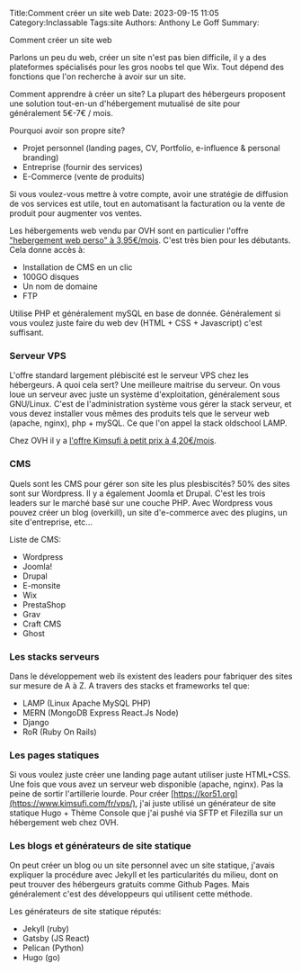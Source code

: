 Title:Comment créer un site web
Date: 2023-09-15 11:05
Category:Inclassable
Tags:site
Authors: Anthony Le Goff
Summary:

Comment créer un site web

Parlons un peu du web, créer un site n'est pas bien difficile, il y a des plateformes spécialisés pour les gros noobs tel que Wix. Tout dépend des fonctions que l'on recherche à avoir sur un site. 

Comment apprendre à créer un site? La plupart des hébergeurs proposent une solution tout-en-un d'hébergement mutualisé de site pour généralement 5€-7€ / mois. 

Pourquoi avoir son propre site?

* Projet personnel (landing pages, CV, Portfolio, e-influence & personal branding)
* Entreprise (fournir des services)
* E-Commerce (vente de produits)

Si vous voulez-vous mettre à votre compte, avoir une stratégie de diffusion de vos services est utile, tout en automatisant la facturation ou la vente de produit pour augmenter vos ventes.

Les hébergements web vendu par OVH sont en particulier l'offre ["hebergement web perso" à 3,95€/mois](https://www.ovhcloud.com/fr/web-hosting/personal-offer/). C'est très bien pour les débutants. Cela donne accès à:

* Installation de CMS en un clic
* 100GO disques
* Un nom de domaine
* FTP

Utilise PHP et généralement mySQL en base de donnée. Généralement si vous voulez juste faire du web dev (HTML + CSS + Javascript) c'est suffisant.

### Serveur VPS

L'offre standard largement plébiscité est le serveur VPS chez les hébergeurs. A quoi cela sert? Une meilleure maitrise du serveur. On vous loue un serveur avec juste un système d'exploitation, généralement sous GNU/Linux. C'est de l'administration système vous gérer la stack serveur, et vous devez installer vous mêmes des produits tels que le serveur web (apache, nginx), php + mySQL. Ce que l'on appel la stack oldschool LAMP. 

Chez OVH il y a [l'offre Kimsufi à petit prix à 4,20€/mois](https://www.kimsufi.com/fr/vps/).

### CMS

Quels sont les CMS pour gérer son site les plus plesbiscités? 50% des sites sont sur Wordpress. Il y a également Joomla et Drupal. C'est les trois leaders sur le marché basé sur une couche PHP. Avec Wordpress vous pouvez créer un blog (overkill), un site d'e-commerce avec des plugins, un site d'entreprise, etc...

Liste de CMS:

* Wordpress
* Joomla!
* Drupal
* E-monsite
* Wix
* PrestaShop
* Grav
* Craft CMS
* Ghost


### Les stacks serveurs

Dans le développement web ils existent des leaders pour fabriquer des sites sur mesure de A à Z. A travers des stacks et frameworks tel que:

* LAMP (Linux Apache MySQL PHP)
* MERN (MongoDB Express React.Js Node)
* Django
* RoR (Ruby On Rails)

### Les pages statiques

Si vous voulez juste créer une landing page autant utiliser juste HTML+CSS. Une fois que vous avez un serveur web disponible (apache, nginx). Pas la peine de sortir l'artillerie lourde. Pour créer [https://kor51.org](https://www.kimsufi.com/fr/vps/), j'ai juste utilisé un générateur de site statique Hugo + Thème Console que j'ai pushé via SFTP et Filezilla sur un hébergement web chez OVH. 

### Les blogs et générateurs de site statique

On peut créer un blog ou un site personnel avec un site statique, j'avais expliquer la procédure avec Jekyll et les particularités du milieu, dont on peut trouver des hébergeurs gratuits comme Github Pages. Mais généralement c'est des développeurs qui utilisent cette méthode. 

Les générateurs de site statique réputés:

* Jekyll (ruby)
* Gatsby (JS React)
* Pelican (Python)
* Hugo (go)

